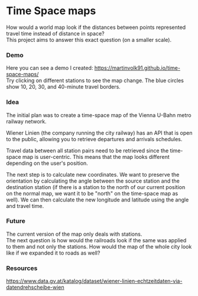 # Time Space maps

How would a world map look if the distances between points represented travel time instead of distance in space?
<br/>
This project aims to answer this exact question (on a smaller scale).

### Demo
Here you can see a demo I created: https://martinvolk91.github.io/time-space-maps/
<br/>
Try clicking on different stations to see the map change.
The blue circles show 10, 20, 30, and 40-minute travel borders.
<br/>

### Idea
The initial plan was to create a time-space map of the Vienna U-Bahn 
metro railway network.
<br/>

Wiener Linien (the company running the city railway) has an API that is 
open to the public, allowing you to retrieve departures and arrivals schedules.
<br/>

Travel data between all station pairs need to be retrieved since the time-space map 
is user-centric. This means that the map looks different depending on the
user's position.
<br/>

The next step is to calculate new coordinates. We want to preserve the orientation by
calculating the angle between the source station and the destination station (if 
there is a station to the north of our current position on the normal map, we want it
to be "north" on the time-space map as well). We can then calculate the new longitude 
and latitude using the angle and travel time.
<br/>

### Future
The current version of the map only deals with stations.<br/>
The next question is how would the railroads look if the same was applied
to them and not only the stations.
How would the map of the whole city look like
if we expanded it to roads as well?

### Resources
https://www.data.gv.at/katalog/dataset/wiener-linien-echtzeitdaten-via-datendrehscheibe-wien
